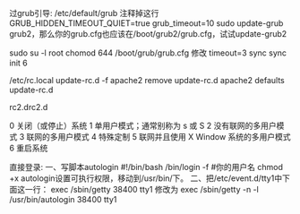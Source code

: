  过grub引导:
/etc/default/grub
注释掉这行 GRUB_HIDDEN_TIMEOUT_QUIET=true
grub_timeout=10
sudo update-grub
grub2，那么你的grub.cfg也应该在/boot/grub2/grub.cfg，试试update-grub2

sudo su -l root
chomod 644 /boot/grub/grub.cfg
修改 timeout=3
sync
sync
init 6

/etc/rc.local
update-rc.d -f apache2 remove
update-rc.d apache2 defaults
update-rc.d 

rc2.drc2.d

0	关闭（或停止）系统
1	单用户模式；通常别称为 s 或 S
2	没有联网的多用户模式
3	联网的多用户模式
4   特殊定制
5	联网并且使用 X Window 系统的多用户模式
6	重启系统



直接登录:
一、写脚本autologin 
#!/bin/bash
/bin/login -f <username> #你的用户名
chmod +x autologin设置可执行权限，移动到/usr/bin/下。
二、把/etc/event.d/tty1中下面这一行：
exec /sbin/getty 38400 tty1
修改为
exec /sbin/getty -n -l /usr/bin/autologin 38400 tty1